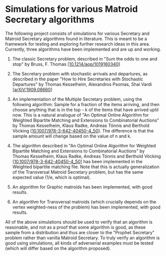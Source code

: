 # Simulations for various Matroid Secretary algorithms

The following project consists of simulations for various Secretary and Matroid Secretary algorithms found in literature. 
This is meant to be a framework for testing and exploring further research ideas in this area. Currently, three algorithms have been implemented and are up and working.

1) The classic Secretary problem, described in "Sum the odds to one and stop" by Bruss, F. Thomas [[10.1214/aop/1019160340](https://www.researchgate.net/publication/38351353_Sum_the_odds_to_one_and_stop)]

2) The Secretary problem with stochastic arrivals and departures, as described in the paper "How to Hire Secretaries 
with Stochastic Departures" by Thomas Kesselheim, Alexandros Psomas, Shai Vardi [[arXiV:1909.08660](https://arxiv.org/abs/1909.08660)]

3) An implementation of the Multiple Secretary problem, using the following algorithm: Sample for a fraction of the items arriving, and then choose anything that is in the top - k of the items that have arrived uptil now. This is a natural analogue of "An Optimal Online Algorithm for Weighted Bipartite Matching and Extensions to Combinatorial Auctions" by Thomas Kesselheim, Klaus Radke, Andreas Tönnis and Berthold Vöcking [[10.1007/978-3-642-40450-4_50](http://www.thomas-kesselheim.de/science/onlinematching.pdf)]. The difference is that the sample amount will change based on the value of n and k.

4) The algorithm described in "An Optimal Online Algorithm for Weighted Bipartite Matching and Extensions to Combinatorial Auctions" by Thomas Kesselheim, Klaus Radke, Andreas Tönnis and Berthold Vöcking [[10.1007/978-3-642-40450-4_50](http://www.thomas-kesselheim.de/science/onlinematching.pdf)] has been implemented in the Weighted bipartite matching file. Note that this is actually generalization of the Transversal Matroid Secretary problem, but has the same expected value (1/e, which is optimal).

5) An algorithm for Graphic matroids has been implemented, with good results.

6) An algorithm for Transversal matroids (which crucially depends on the vertex weighted-ness of the problem) has been implemented, with good results.

All of the above simulations should be used to verify that an algorithm is reasonable, and not as a proof that some algorithm is good, as these sample from a distribution and thus are closer to the "Prophet Secretary" problem rather than vanilla Matroid Secretary. To truly verify an algorithm is good using simulations, all kinds of adverserial examples must be tested (which will differ based on the algorithm proposed).
